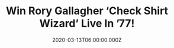 ---
campaign-uuid: "c-3afc74d9-e57e-4902-9878-94ab4d54baba"
type: "Competition"
category: "Music"
date: "2020-03-13T06:00:00.000Z"
end-date: "2020-04-13T23:59:00.000Z"
disable-form: false
is_promoted: false
has_entry_page: true
title: "Win Rory Gallagher ‘Check Shirt Wizard’ Live In ’77!"
competition-description: "<p>We have managed to get our hands on one copy of Rory\
  \ Gallagher ‘Check Shirt Wizard’ Live In ’77. This album is a barnstorming 20-song,\
  \ previously unreleased set culled from four shows, which were part of a 1977 tour\
  \ across the UK in support of Rory’s then latest album 'Calling Card’.</p>\n<p>Want\
  \ it? Click below for a chance to win.</p>\n"
hero-header: "Win Rory Gallagher ‘Check Shirt Wizard’ Live In ’77!"
terms-confirmation: "N/A"
banner-img: "https://assets.expresslyapp.com/asset-2e224290-9467-48b2-bfd5-f7ee58547e06.jpg"
logo-left-href: "aaa.nme.com"
logo-left-image: "https://assets.expresslyapp.com/asset-c8381a73-2af2-4c03-9d75-92ff045257fc.jpg"
logo-left-title: "NMEAAAA"
bg-image-hero: "https://assets.expresslyapp.com/asset-539c59d2-27c8-48c6-ac30-1b5e522e6cfc.jpg"
bg-image-first: "https://assets.expresslyapp.com/asset-434e5c14-9965-4a9f-8512-173573b4c3b2.jpg"
section1-content: "<p>Featuring fantastic live versions of tracks from that album\
  \ as well as from 1975’s 'Against The Grain' and other live favourites, has been\
  \ mixed from the original multitrack tapes from the official Rory Gallagher archive\
  \ and mastered for this release at Abbey Road Studios.</p>\n<p>Rory’s fan? Click\
  \ below and it could be yours.</p>\n"
entry-title: "Win Rory Gallagher ‘Check Shirt Wizard’ Live In ’77!"
entry-content: "<p>Enter the draw to win Rory Gallagher ‘Check Shirt Wizard’ Live\
  \ In ’77 by completing the form below before 23:59 on the 13th of April 2020.</p>\n"
has-winner: false
prize-description: "Rory Gallagher ‘Check Shirt Wizard’ Live In ’77"
special-conditions: "Multiple entries are allowed up to one every day.\r\n\r\nThis\
  \ competition is also available on: https://club.expressly.io/competitions/rory-gallagher-check-shirt-wizard"
country-restrictions:
- "GB"
---